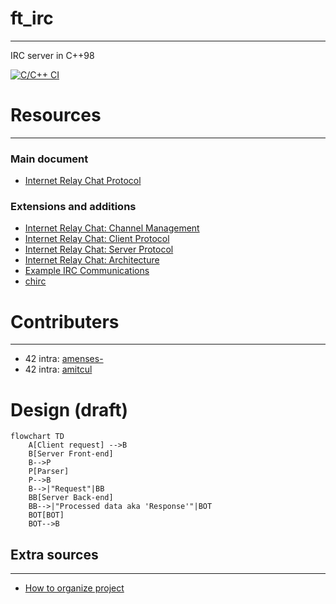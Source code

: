 # ft_irc
---
IRC server in C++98

[![C/C++ CI](https://github.com/AlexMitcul/ft_irc/actions/workflows/c-cpp.yml/badge.svg)](https://github.com/AlexMitcul/ft_irc/actions/workflows/c-cpp.yml)

# Resources
---
### Main document
- [Internet Relay Chat Protocol](https://datatracker.ietf.org/doc/html/rfc1459)
### Extensions and additions
- [Internet Relay Chat: Channel Management](https://datatracker.ietf.org/doc/html/rfc2811)
- [Internet Relay Chat: Client Protocol](https://datatracker.ietf.org/doc/html/rfc2812)
- [Internet Relay Chat: Server Protocol](https://datatracker.ietf.org/doc/html/rfc2813)
- [Internet Relay Chat: Architecture](https://datatracker.ietf.org/doc/html/rfc2810)
- [Example IRC Communications](http://chi.cs.uchicago.edu/chirc/irc_examples.html)
- [chirc](http://chi.cs.uchicago.edu/chirc/index.html)

# Contributers
---
- 42 intra: [amenses-](https://profile.intra.42.fr/users/amenses-)
- 42 intra: [amitcul](https://profile.intra.42.fr/users/amitcul)

# Design (draft)

```mermaid
flowchart TD
    A[Client request] -->B
    B[Server Front-end]
    B-->P
    P[Parser]
    P-->B
    B-->|"Request"|BB
    BB[Server Back-end]
    BB-->|"Processed data aka 'Response'"|BOT
    BOT[BOT]
    BOT-->B
```

## Extra sources
---
- [How to organize project](https://api.csswg.org/bikeshed/?force=1&url=https://raw.githubusercontent.com/vector-of-bool/pitchfork/develop/data/spec.bs#intro)
